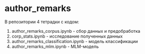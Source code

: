 # author_remarks
В репозитории 4 тетрадки с кодом: 
1. author_remarks_corpus.ipynb - сбор данных и предобработка
2. corp_stats.ipynb - исследование полученных данных
3. author_remarks_classification.ipynb - модель классификации
4. author_remarks_mlm.ipynb - MLM-модель

